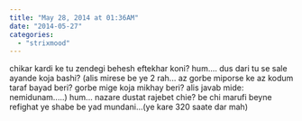 ```yaml
---
title: "May 28, 2014 at 01:36AM"
date: "2014-05-27"
categories: 
  - "strixmood"
---
```


chikar kardi ke tu zendegi behesh eftekhar koni? hum.... dus dari tu se sale ayande koja bashi? (alis mirese be ye 2 rah... az gorbe miporse ke az kodum taraf bayad beri? gorbe mige koja mikhay beri? alis javab mide: nemidunam.....) hum... nazare dustat rajebet chie? be chi marufi beyne refighat ye shabe be yad mundani...(ye kare 320 saate dar mah)

